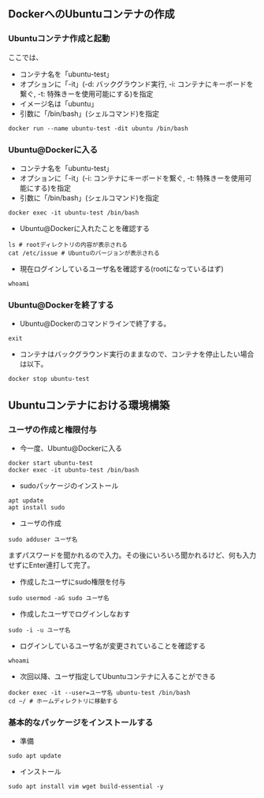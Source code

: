 ## DockerへのUbuntuコンテナの作成
### Ubuntuコンテナ作成と起動
ここでは、
- コンテナ名を「ubuntu-test」
- オプションに「-it」(-d: バックグラウンド実行, -i: コンテナにキーボードを繋ぐ, -t: 特殊きーを使用可能にする)を指定
- イメージ名は「ubuntu」
- 引数に「/bin/bash」(シェルコマンド)を指定
```
docker run --name ubuntu-test -dit ubuntu /bin/bash
```

### Ubuntu@Dockerに入る
- コンテナ名を「ubuntu-test」
- オプションに「-it」(-i: コンテナにキーボードを繋ぐ, -t: 特殊きーを使用可能にする)を指定
- 引数に「/bin/bash」(シェルコマンド)を指定
```
docker exec -it ubuntu-test /bin/bash
```

- Ubuntu@Dockerに入れたことを確認する
```
ls # rootディレクトリの内容が表示される
cat /etc/issue # Ubuntuのバージョンが表示される
```

- 現在ログインしているユーザ名を確認する(rootになっているはず)
```
whoami
```

### Ubuntu@Dockerを終了する
- Ubuntu@Dockerのコマンドラインで終了する。
```
exit
```
- コンテナはバックグラウンド実行のままなので、コンテナを停止したい場合は以下。
```
docker stop ubuntu-test
```

## Ubuntuコンテナにおける環境構築
### ユーザの作成と権限付与
- 今一度、Ubuntu@Dockerに入る
```
docker start ubuntu-test
docker exec -it ubuntu-test /bin/bash
```

- sudoパッケージのインストール
```
apt update
apt install sudo
```

- ユーザの作成
```
sudo adduser ユーザ名
```
まずパスワードを聞かれるので入力。その後にいろいろ聞かれるけど、何も入力せずにEnter連打して完了。

- 作成したユーザにsudo権限を付与
```
sudo usermod -aG sudo ユーザ名
```

- 作成したユーザでログインしなおす
```
sudo -i -u ユーザ名
```

- ログインしているユーザ名が変更されていることを確認する
```
whoami
```

- 次回以降、ユーザ指定してUbuntuコンテナに入ることができる
```
docker exec -it --user=ユーザ名 ubuntu-test /bin/bash
cd ~/ # ホームディレクトリに移動する
```

### 基本的なパッケージをインストールする
- 準備
```
sudo apt update
```
- インストール
```
sudo apt install vim wget build-essential -y
```

